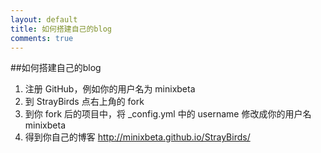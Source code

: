 ```yaml
---
layout: default
title: 如何搭建自己的blog
comments: true
---
```



##如何搭建自己的blog
1. 注册 GitHub，例如你的用户名为 minixbeta
2. 到 StrayBirds 点右上角的 fork
3. 到你 fork 后的项目中，将 _config.yml 中的 username 修改成你的用户名 minixbeta
4. 得到你自己的博客 http://minixbeta.github.io/StrayBirds/
##
